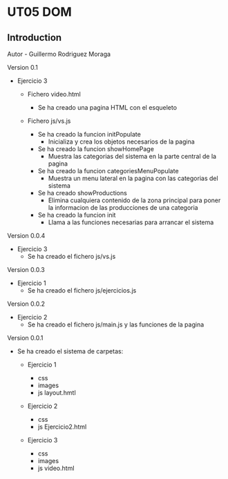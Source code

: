 # UT05 DOM

## Introduction

Autor - Guillermo Rodriguez Moraga

Version 0.1
- Ejercicio 3
    - Fichero video.html
        - Se ha creado una pagina HTML con el esqueleto

    - Fichero js/vs.js
        - Se ha creado la funcion initPopulate
            - Inicializa y crea los objetos necesarios de la pagina
        - Se ha creado la funcion showHomePage
            - Muestra las categorias del sistema en la parte central de la pagina
        - Se ha creado la funcion categoriesMenuPopulate
            - Muestra un menu lateral en la pagina con las categorias del sistema
        - Se ha creado showProductions
            - Elimina cualquiera contenido de la zona principal para poner la informacion de las producciones de una categoria
        - Se ha creado la funcion init
            - Llama a las funciones necesarias para arrancar el sistema

Version 0.0.4
- Ejercicio 3
    - Se ha creado el fichero js/vs.js

Version 0.0.3
- Ejercicio 1
    - Se ha creado el fichero js/ejercicios.js

Version 0.0.2
- Ejercicio 2
    - Se ha creado el fichero js/main.js y las funciones de la pagina

Version 0.0.1
- Se ha creado el sistema de carpetas:
    - Ejercicio 1
        - css
        - images
        - js
        layout.hmtl

    - Ejercicio 2
        - css
        - js
        Ejercicio2.html

    - Ejercicio 3
        - css
        - images
        - js
        video.html
